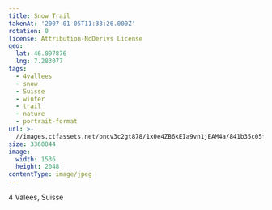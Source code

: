 ```yaml
---
title: Snow Trail
takenAt: '2007-01-05T11:33:26.000Z'
rotation: 0
license: Attribution-NoDerivs License
geo:
  lat: 46.097876
  lng: 7.283077
tags:
  - 4vallees
  - snow
  - Suisse
  - winter
  - trail
  - nature
  - portrait-format
url: >-
  //images.ctfassets.net/bncv3c2gt878/1x0e4ZB6kEIa9vn1jEAM4a/841b35c05fa2bbfeedf6fd63dce65292/snow-trail_4340813914_o
size: 3360844
image:
  width: 1536
  height: 2048
contentType: image/jpeg
---
```


4 Valees, Suisse